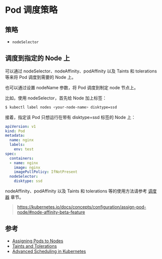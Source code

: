 # Pod 调度策略

## 策略

* `nodeSelector`

## 调度到指定的 Node 上

可以通过 nodeSelector、nodeAffinity、podAffinity 以及 Taints 和 tolerations 等来将 Pod 调度到需要的 Node 上。

也可以通过设置 nodeName 参数，将 Pod 调度到制定 node 节点上。

比如，使用 nodeSelector，首先给 Node 加上标签：

```bash
$ kubectl label nodes <your-node-name> disktype=ssd
```

接着，指定该 Pod 只想运行在带有 disktype=ssd 标签的 Node 上：

```yaml
apiVersion: v1
kind: Pod
metadata:
  name: nginx
  labels:
    env: test
spec:
  containers:
  - name: nginx
    image: nginx
    imagePullPolicy: IfNotPresent
  nodeSelector:
    disktype: ssd
```

nodeAffinity、podAffinity 以及 Taints 和 tolerations 等的使用方法请参考 [调度器](./components/k8s-kube-shceduler.md) 章节。

> https://kubernetes.io/docs/concepts/configuration/assign-pod-node/#node-affinity-beta-feature

## 参考

* [Assigning Pods to Nodes](https://kubernetes.io/docs/concepts/configuration/assign-pod-node/)
* [Taints and Tolerations](https://kubernetes.io/docs/concepts/configuration/taint-and-toleration/)
* [Advanced Scheduling in Kubernetes](https://kubernetes.io/blog/2017/03/advanced-scheduling-in-kubernetes/)

